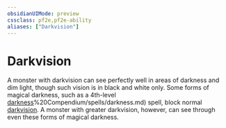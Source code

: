 ```yaml
---
obsidianUIMode: preview
cssclass: pf2e,pf2e-ability
aliases: ["Darkvision"]
---
```

# Darkvision

A monster with darkvision can see perfectly well in areas of darkness and dim light, though such vision is in black and white only. Some forms of magical darkness, such as a 4th-level [darkness](2)%20Compendium/spells/darkness.md) spell, block normal [darkvision](rules/abilities/darkvision.md). A monster with greater darkvision, however, can see through even these forms of magical darkness.